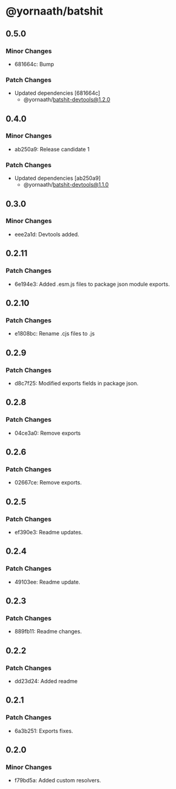 # @yornaath/batshit

## 0.5.0

### Minor Changes

- 681664c: Bump

### Patch Changes

- Updated dependencies [681664c]
  - @yornaath/batshit-devtools@1.2.0

## 0.4.0

### Minor Changes

- ab250a9: Release candidate 1

### Patch Changes

- Updated dependencies [ab250a9]
  - @yornaath/batshit-devtools@1.1.0

## 0.3.0

### Minor Changes

- eee2a1d: Devtools added.

## 0.2.11

### Patch Changes

- 6e194e3: Added .esm.js files to package json module exports.

## 0.2.10

### Patch Changes

- e1808bc: Rename .cjs files to .js

## 0.2.9

### Patch Changes

- d8c7f25: Modified exports fields in package json.

## 0.2.8

### Patch Changes

- 04ce3a0: Remove exports

## 0.2.6

### Patch Changes

- 02667ce: Remove exports.

## 0.2.5

### Patch Changes

- ef390e3: Readme updates.

## 0.2.4

### Patch Changes

- 49103ee: Readme update.

## 0.2.3

### Patch Changes

- 889fb11: Readme changes.

## 0.2.2

### Patch Changes

- dd23d24: Added readme

## 0.2.1

### Patch Changes

- 6a3b251: Exports fixes.

## 0.2.0

### Minor Changes

- f79bd5a: Added custom resolvers.
